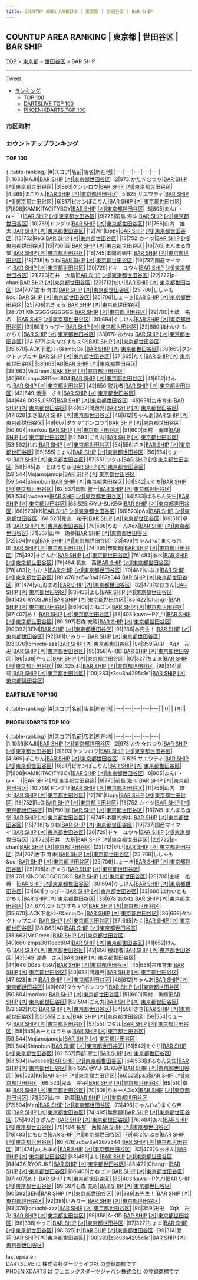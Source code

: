 ```yaml
---
title: COUNTUP AREA RANKING | 東京都 | 世田谷区 | BAR SHIP
---
```

## COUNTUP AREA RANKING | 東京都 | 世田谷区 | BAR SHIP

[TOP](/darts/rank/) > [東京都](/darts/rank/東京都/) > [世田谷区](/darts/rank/東京都/世田谷区/) > BAR SHIP

___

<a href="https://twitter.com/share?ref_src=twsrc%5Etfw" data-text="COUNTUP AREA RANKING | 東京都世田谷区BAR SHIP" class="twitter-share-button" data-hashtags="DARTSLIVE,PHOENIXDARTS,darts,ダーツ" data-show-count="false">Tweet</a>

* [ランキング](#カウントアップランキング)
    * [TOP 100](#top-100)
    * [DARTSLIVE TOP 100](#dartslive-top-100)
    * [PHOENIXDARTS TOP 100](#phoenixdarts-top-100)

### 市区町村

<ul>

</ul>

### カウントアップランキング

#### TOP 100



{:.table-ranking}
|#|スコア|名前|店名|所在地|
|---|---|---|---|---|
|1|1036|<span class="rank-name-pd">KAJII</span>|<a href="/darts/rank/shops/57780.html">BAR SHIP</a> <a href="https://vs.phoenixdarts.com/jp/shop/shopDetailInfo/s_57780?s_seq=57780">[↗]</a>|<a href="/darts/rank/東京都/世田谷区">東京都世田谷区</a>|
|2|973|<span class="rank-name-pd">かた☆むつり</span>|<a href="/darts/rank/shops/57780.html">BAR SHIP</a> <a href="https://vs.phoenixdarts.com/jp/shop/shopDetailInfo/s_57780?s_seq=57780">[↗]</a>|<a href="/darts/rank/東京都/世田谷区">東京都世田谷区</a>|
|3|893|<span class="rank-name-pd">ケンシロウ</span>|<a href="/darts/rank/shops/57780.html">BAR SHIP</a> <a href="https://vs.phoenixdarts.com/jp/shop/shopDetailInfo/s_57780?s_seq=57780">[↗]</a>|<a href="/darts/rank/東京都/世田谷区">東京都世田谷区</a>|
|4|869|<span class="rank-name-pd">ぽこりん</span>|<a href="/darts/rank/shops/57780.html">BAR SHIP</a> <a href="https://vs.phoenixdarts.com/jp/shop/shopDetailInfo/s_57780?s_seq=57780">[↗]</a>|<a href="/darts/rank/東京都/世田谷区">東京都世田谷区</a>|
|5|825|<span class="rank-name-pd">サエワティ</span>|<a href="/darts/rank/shops/57780.html">BAR SHIP</a> <a href="https://vs.phoenixdarts.com/jp/shop/shopDetailInfo/s_57780?s_seq=57780">[↗]</a>|<a href="/darts/rank/東京都/世田谷区">東京都世田谷区</a>|
|6|817|<span class="rank-name-pd">ピオンぽこりん</span>|<a href="/darts/rank/shops/57780.html">BAR SHIP</a> <a href="https://vs.phoenixdarts.com/jp/shop/shopDetailInfo/s_57780?s_seq=57780">[↗]</a>|<a href="/darts/rank/東京都/世田谷区">東京都世田谷区</a>|
|7|808|<span class="rank-name-pd">KAMIKITACITYBOY</span>|<a href="/darts/rank/shops/57780.html">BAR SHIP</a> <a href="https://vs.phoenixdarts.com/jp/shop/shopDetailInfo/s_57780?s_seq=57780">[↗]</a>|<a href="/darts/rank/東京都/世田谷区">東京都世田谷区</a>|
|8|805|<span class="rank-name-pd">まん(´・ω・｀)</span>|<a href="/darts/rank/shops/57780.html">BAR SHIP</a> <a href="https://vs.phoenixdarts.com/jp/shop/shopDetailInfo/s_57780?s_seq=57780">[↗]</a>|<a href="/darts/rank/東京都/世田谷区">東京都世田谷区</a>|
|9|775|<span class="rank-name-pd"><span class="pro-icon-pd"></span>前島 海斗</span>|<a href="/darts/rank/shops/57780.html">BAR SHIP</a> <a href="https://vs.phoenixdarts.com/jp/shop/shopDetailInfo/s_57780?s_seq=57780">[↗]</a>|<a href="/darts/rank/東京都/世田谷区">東京都世田谷区</a>|
|10|769|<span class="rank-name-pd">ドングリ</span>|<a href="/darts/rank/shops/57780.html">BAR SHIP</a> <a href="https://vs.phoenixdarts.com/jp/shop/shopDetailInfo/s_57780?s_seq=57780">[↗]</a>|<a href="/darts/rank/東京都/世田谷区">東京都世田谷区</a>|
|11|766|<span class="rank-name-pd">山内　雄太</span>|<a href="/darts/rank/shops/57780.html">BAR SHIP</a> <a href="https://vs.phoenixdarts.com/jp/shop/shopDetailInfo/s_57780?s_seq=57780">[↗]</a>|<a href="/darts/rank/東京都/世田谷区">東京都世田谷区</a>|
|12|761|<span class="rank-name-pd">Lippy</span>|<a href="/darts/rank/shops/57780.html">BAR SHIP</a> <a href="https://vs.phoenixdarts.com/jp/shop/shopDetailInfo/s_57780?s_seq=57780">[↗]</a>|<a href="/darts/rank/東京都/世田谷区">東京都世田谷区</a>|
|13|752|<span class="rank-name-pd">ReG</span>|<a href="/darts/rank/shops/57780.html">BAR SHIP</a> <a href="https://vs.phoenixdarts.com/jp/shop/shopDetailInfo/s_57780?s_seq=57780">[↗]</a>|<a href="/darts/rank/東京都/世田谷区">東京都世田谷区</a>|
|13|752|<span class="rank-name-pd">カイツ</span>|<a href="/darts/rank/shops/57780.html">BAR SHIP</a> <a href="https://vs.phoenixdarts.com/jp/shop/shopDetailInfo/s_57780?s_seq=57780">[↗]</a>|<a href="/darts/rank/東京都/世田谷区">東京都世田谷区</a>|
|15|750|<span class="rank-name-pd">亘</span>|<a href="/darts/rank/shops/57780.html">BAR SHIP</a> <a href="https://vs.phoenixdarts.com/jp/shop/shopDetailInfo/s_57780?s_seq=57780">[↗]</a>|<a href="/darts/rank/東京都/世田谷区">東京都世田谷区</a>|
|16|745|<span class="rank-name-pd">まんまる食堂</span>|<a href="/darts/rank/shops/57780.html">BAR SHIP</a> <a href="https://vs.phoenixdarts.com/jp/shop/shopDetailInfo/s_57780?s_seq=57780">[↗]</a>|<a href="/darts/rank/東京都/世田谷区">東京都世田谷区</a>|
|16|745|<span class="rank-name-pd">本間的蝸牛</span>|<a href="/darts/rank/shops/57780.html">BAR SHIP</a> <a href="https://vs.phoenixdarts.com/jp/shop/shopDetailInfo/s_57780?s_seq=57780">[↗]</a>|<a href="/darts/rank/東京都/世田谷区">東京都世田谷区</a>|
|18|738|<span class="rank-name-pd">もりね</span>|<a href="/darts/rank/shops/57780.html">BAR SHIP</a> <a href="https://vs.phoenixdarts.com/jp/shop/shopDetailInfo/s_57780?s_seq=57780">[↗]</a>|<a href="/darts/rank/東京都/世田谷区">東京都世田谷区</a>|
|19|737|<span class="rank-name-pd">国産マイマイ</span>|<a href="/darts/rank/shops/57780.html">BAR SHIP</a> <a href="https://vs.phoenixdarts.com/jp/shop/shopDetailInfo/s_57780?s_seq=57780">[↗]</a>|<a href="/darts/rank/東京都/世田谷区">東京都世田谷区</a>|
|20|729|<span class="rank-name-pd">ドキ　ユウキ</span>|<a href="/darts/rank/shops/57780.html">BAR SHIP</a> <a href="https://vs.phoenixdarts.com/jp/shop/shopDetailInfo/s_57780?s_seq=57780">[↗]</a>|<a href="/darts/rank/東京都/世田谷区">東京都世田谷区</a>|
|21|723|<span class="rank-name-pd">石井　大基</span>|<a href="/darts/rank/shops/57780.html">BAR SHIP</a> <a href="https://vs.phoenixdarts.com/jp/shop/shopDetailInfo/s_57780?s_seq=57780">[↗]</a>|<a href="/darts/rank/東京都/世田谷区">東京都世田谷区</a>|
|22|722|<span class="rank-name-pd">p-chan</span>|<a href="/darts/rank/shops/57780.html">BAR SHIP</a> <a href="https://vs.phoenixdarts.com/jp/shop/shopDetailInfo/s_57780?s_seq=57780">[↗]</a>|<a href="/darts/rank/東京都/世田谷区">東京都世田谷区</a>|
|23|712|<span class="rank-name-pd">だい</span>|<a href="/darts/rank/shops/57780.html">BAR SHIP</a> <a href="https://vs.phoenixdarts.com/jp/shop/shopDetailInfo/s_57780?s_seq=57780">[↗]</a>|<a href="/darts/rank/東京都/世田谷区">東京都世田谷区</a>|
|24|707|<span class="rank-name-pd"><span class="pro-icon-pd"></span>古市 育未</span>|<a href="/darts/rank/shops/57780.html">BAR SHIP</a> <a href="https://vs.phoenixdarts.com/jp/shop/shopDetailInfo/s_57780?s_seq=57780">[↗]</a>|<a href="/darts/rank/東京都/世田谷区">東京都世田谷区</a>|
|25|706|<span class="rank-name-pd">ししゃも&amp;co.</span>|<a href="/darts/rank/shops/57780.html">BAR SHIP</a> <a href="https://vs.phoenixdarts.com/jp/shop/shopDetailInfo/s_57780?s_seq=57780">[↗]</a>|<a href="/darts/rank/東京都/世田谷区">東京都世田谷区</a>|
|25|706|<span class="rank-name-pd">しょーき</span>|<a href="/darts/rank/shops/57780.html">BAR SHIP</a> <a href="https://vs.phoenixdarts.com/jp/shop/shopDetailInfo/s_57780?s_seq=57780">[↗]</a>|<a href="/darts/rank/東京都/世田谷区">東京都世田谷区</a>|
|25|706|<span class="rank-name-pd">れぎゅら</span>|<a href="/darts/rank/shops/57780.html">BAR SHIP</a> <a href="https://vs.phoenixdarts.com/jp/shop/shopDetailInfo/s_57780?s_seq=57780">[↗]</a>|<a href="/darts/rank/東京都/世田谷区">東京都世田谷区</a>|
|28|701|<span class="rank-name-pd">KINGGGGGGGGGG</span>|<a href="/darts/rank/shops/57780.html">BAR SHIP</a> <a href="https://vs.phoenixdarts.com/jp/shop/shopDetailInfo/s_57780?s_seq=57780">[↗]</a>|<a href="/darts/rank/東京都/世田谷区">東京都世田谷区</a>|
|29|700|<span class="rank-name-pd">土岐　祐希　</span>|<a href="/darts/rank/shops/57780.html">BAR SHIP</a> <a href="https://vs.phoenixdarts.com/jp/shop/shopDetailInfo/s_57780?s_seq=57780">[↗]</a>|<a href="/darts/rank/東京都/世田谷区">東京都世田谷区</a>|
|30|694|<span class="rank-name-pd">ぐしけん</span>|<a href="/darts/rank/shops/57780.html">BAR SHIP</a> <a href="https://vs.phoenixdarts.com/jp/shop/shopDetailInfo/s_57780?s_seq=57780">[↗]</a>|<a href="/darts/rank/東京都/世田谷区">東京都世田谷区</a>|
|31|681|<span class="rank-name-pd">りっぴー</span>|<a href="/darts/rank/shops/57780.html">BAR SHIP</a> <a href="https://vs.phoenixdarts.com/jp/shop/shopDetailInfo/s_57780?s_seq=57780">[↗]</a>|<a href="/darts/rank/東京都/世田谷区">東京都世田谷区</a>|
|32|680|<span class="rank-name-pd">ほわいともかちく</span>|<a href="/darts/rank/shops/57780.html">BAR SHIP</a> <a href="https://vs.phoenixdarts.com/jp/shop/shopDetailInfo/s_57780?s_seq=57780">[↗]</a>|<a href="/darts/rank/東京都/世田谷区">東京都世田谷区</a>|
|33|678|<span class="rank-name-pd">あかね</span>|<a href="/darts/rank/shops/57780.html">BAR SHIP</a> <a href="https://vs.phoenixdarts.com/jp/shop/shopDetailInfo/s_57780?s_seq=57780">[↗]</a>|<a href="/darts/rank/東京都/世田谷区">東京都世田谷区</a>|
|34|677|<span class="rank-name-pd">ぶえなびすちぇ♡</span>|<a href="/darts/rank/shops/57780.html">BAR SHIP</a> <a href="https://vs.phoenixdarts.com/jp/shop/shopDetailInfo/s_57780?s_seq=57780">[↗]</a>|<a href="/darts/rank/東京都/世田谷区">東京都世田谷区</a>|
|35|670|<span class="rank-name-pd">JACK下北ｼｼｬﾓ&amp;amp;Co.</span>|<a href="/darts/rank/shops/57780.html">BAR SHIP</a> <a href="https://vs.phoenixdarts.com/jp/shop/shopDetailInfo/s_57780?s_seq=57780">[↗]</a>|<a href="/darts/rank/東京都/世田谷区">東京都世田谷区</a>|
|36|669|<span class="rank-name-pd">タンクトップニキ</span>|<a href="/darts/rank/shops/57780.html">BAR SHIP</a> <a href="https://vs.phoenixdarts.com/jp/shop/shopDetailInfo/s_57780?s_seq=57780">[↗]</a>|<a href="/darts/rank/東京都/世田谷区">東京都世田谷区</a>|
|37|665|<span class="rank-name-pd">たく</span>|<a href="/darts/rank/shops/57780.html">BAR SHIP</a> <a href="https://vs.phoenixdarts.com/jp/shop/shopDetailInfo/s_57780?s_seq=57780">[↗]</a>|<a href="/darts/rank/東京都/世田谷区">東京都世田谷区</a>|
|38|663|<span class="rank-name-pd">AG</span>|<a href="/darts/rank/shops/57780.html">BAR SHIP</a> <a href="https://vs.phoenixdarts.com/jp/shop/shopDetailInfo/s_57780?s_seq=57780">[↗]</a>|<a href="/darts/rank/東京都/世田谷区">東京都世田谷区</a>|
|38|663|<span class="rank-name-pd">Mr.Green.</span>|<a href="/darts/rank/shops/57780.html">BAR SHIP</a> <a href="https://vs.phoenixdarts.com/jp/shop/shopDetailInfo/s_57780?s_seq=57780">[↗]</a>|<a href="/darts/rank/東京都/世田谷区">東京都世田谷区</a>|
|40|660|<span class="rank-name-pd">zmps3811eed804</span>|<a href="/darts/rank/shops/57780.html">BAR SHIP</a> <a href="https://vs.phoenixdarts.com/jp/shop/shopDetailInfo/s_57780?s_seq=57780">[↗]</a>|<a href="/darts/rank/東京都/世田谷区">東京都世田谷区</a>|
|41|652|<span class="rank-name-pd">けんち</span>|<a href="/darts/rank/shops/57780.html">BAR SHIP</a> <a href="https://vs.phoenixdarts.com/jp/shop/shopDetailInfo/s_57780?s_seq=57780">[↗]</a>|<a href="/darts/rank/東京都/世田谷区">東京都世田谷区</a>|
|42|650|<span class="rank-name-pd">脱北者</span>|<a href="/darts/rank/shops/57780.html">BAR SHIP</a> <a href="https://vs.phoenixdarts.com/jp/shop/shopDetailInfo/s_57780?s_seq=57780">[↗]</a>|<a href="/darts/rank/東京都/世田谷区">東京都世田谷区</a>|
|43|649|<span class="rank-name-pd">渡邊　さえ</span>|<a href="/darts/rank/shops/57780.html">BAR SHIP</a> <a href="https://vs.phoenixdarts.com/jp/shop/shopDetailInfo/s_57780?s_seq=57780">[↗]</a>|<a href="/darts/rank/東京都/世田谷区">東京都世田谷区</a>|
|44|646|<span class="rank-name-pd">0085_0597</span>|<a href="/darts/rank/shops/57780.html">BAR SHIP</a> <a href="https://vs.phoenixdarts.com/jp/shop/shopDetailInfo/s_57780?s_seq=57780">[↗]</a>|<a href="/darts/rank/東京都/世田谷区">東京都世田谷区</a>|
|45|638|<span class="rank-name-pd">古市育未</span>|<a href="/darts/rank/shops/57780.html">BAR SHIP</a> <a href="https://vs.phoenixdarts.com/jp/shop/shopDetailInfo/s_57780?s_seq=57780">[↗]</a>|<a href="/darts/rank/東京都/世田谷区">東京都世田谷区</a>|
|46|637|<span class="rank-name-pd">問題児</span>|<a href="/darts/rank/shops/57780.html">BAR SHIP</a> <a href="https://vs.phoenixdarts.com/jp/shop/shopDetailInfo/s_57780?s_seq=57780">[↗]</a>|<a href="/darts/rank/東京都/世田谷区">東京都世田谷区</a>|
|47|628|<span class="rank-name-pd">まさ</span>|<a href="/darts/rank/shops/57780.html">BAR SHIP</a> <a href="https://vs.phoenixdarts.com/jp/shop/shopDetailInfo/s_57780?s_seq=57780">[↗]</a>|<a href="/darts/rank/東京都/世田谷区">東京都世田谷区</a>|
|48|612|<span class="rank-name-pd">ちゃんあ</span>|<a href="/darts/rank/shops/57780.html">BAR SHIP</a> <a href="https://vs.phoenixdarts.com/jp/shop/shopDetailInfo/s_57780?s_seq=57780">[↗]</a>|<a href="/darts/rank/東京都/世田谷区">東京都世田谷区</a>|
|49|607|<span class="rank-name-pd">タケヤ”ポンコツ”</span>|<a href="/darts/rank/shops/57780.html">BAR SHIP</a> <a href="https://vs.phoenixdarts.com/jp/shop/shopDetailInfo/s_57780?s_seq=57780">[↗]</a>|<a href="/darts/rank/東京都/世田谷区">東京都世田谷区</a>|
|50|604|<span class="rank-name-pd">morikou</span>|<a href="/darts/rank/shops/57780.html">BAR SHIP</a> <a href="https://vs.phoenixdarts.com/jp/shop/shopDetailInfo/s_57780?s_seq=57780">[↗]</a>|<a href="/darts/rank/東京都/世田谷区">東京都世田谷区</a>|
|51|600|<span class="rank-name-pd">岡村　勇輝</span>|<a href="/darts/rank/shops/57780.html">BAR SHIP</a> <a href="https://vs.phoenixdarts.com/jp/shop/shopDetailInfo/s_57780?s_seq=57780">[↗]</a>|<a href="/darts/rank/東京都/世田谷区">東京都世田谷区</a>|
|52|594|<span class="rank-name-pd">ごえ丸</span>|<a href="/darts/rank/shops/57780.html">BAR SHIP</a> <a href="https://vs.phoenixdarts.com/jp/shop/shopDetailInfo/s_57780?s_seq=57780">[↗]</a>|<a href="/darts/rank/東京都/世田谷区">東京都世田谷区</a>|
|53|592|<span class="rank-name-pd">れむ</span>|<a href="/darts/rank/shops/57780.html">BAR SHIP</a> <a href="https://vs.phoenixdarts.com/jp/shop/shopDetailInfo/s_57780?s_seq=57780">[↗]</a>|<a href="/darts/rank/東京都/世田谷区">東京都世田谷区</a>|
|54|556|<span class="rank-name-pd">さき</span>|<a href="/darts/rank/shops/57780.html">BAR SHIP</a> <a href="https://vs.phoenixdarts.com/jp/shop/shopDetailInfo/s_57780?s_seq=57780">[↗]</a>|<a href="/darts/rank/東京都/世田谷区">東京都世田谷区</a>|
|55|555|<span class="rank-name-pd">じょん</span>|<a href="/darts/rank/shops/57780.html">BAR SHIP</a> <a href="https://vs.phoenixdarts.com/jp/shop/shopDetailInfo/s_57780?s_seq=57780">[↗]</a>|<a href="/darts/rank/東京都/世田谷区">東京都世田谷区</a>|
|56|554|<span class="rank-name-pd">りょーや</span>|<a href="/darts/rank/shops/57780.html">BAR SHIP</a> <a href="https://vs.phoenixdarts.com/jp/shop/shopDetailInfo/s_57780?s_seq=57780">[↗]</a>|<a href="/darts/rank/東京都/世田谷区">東京都世田谷区</a>|
|57|551|<span class="rank-name-pd">ワタル</span>|<a href="/darts/rank/shops/57780.html">BAR SHIP</a> <a href="https://vs.phoenixdarts.com/jp/shop/shopDetailInfo/s_57780?s_seq=57780">[↗]</a>|<a href="/darts/rank/東京都/世田谷区">東京都世田谷区</a>|
|58|545|<span class="rank-name-pd">あーとはうちゅ</span>|<a href="/darts/rank/shops/57780.html">BAR SHIP</a> <a href="https://vs.phoenixdarts.com/jp/shop/shopDetailInfo/s_57780?s_seq=57780">[↗]</a>|<a href="/darts/rank/東京都/世田谷区">東京都世田谷区</a>|
|59|544|<span class="rank-name-pd">Mojamojamoja</span>|<a href="/darts/rank/shops/57780.html">BAR SHIP</a> <a href="https://vs.phoenixdarts.com/jp/shop/shopDetailInfo/s_57780?s_seq=57780">[↗]</a>|<a href="/darts/rank/東京都/世田谷区">東京都世田谷区</a>|
|59|544|<span class="rank-name-pd">Shinobun</span>|<a href="/darts/rank/shops/57780.html">BAR SHIP</a> <a href="https://vs.phoenixdarts.com/jp/shop/shopDetailInfo/s_57780?s_seq=57780">[↗]</a>|<a href="/darts/rank/東京都/世田谷区">東京都世田谷区</a>|
|61|542|<span class="rank-name-pd">えぐち</span>|<a href="/darts/rank/shops/57780.html">BAR SHIP</a> <a href="https://vs.phoenixdarts.com/jp/shop/shopDetailInfo/s_57780?s_seq=57780">[↗]</a>|<a href="/darts/rank/東京都/世田谷区">東京都世田谷区</a>|
|62|537|<span class="rank-name-pd">岡部 聖士</span>|<a href="/darts/rank/shops/57780.html">BAR SHIP</a> <a href="https://vs.phoenixdarts.com/jp/shop/shopDetailInfo/s_57780?s_seq=57780">[↗]</a>|<a href="/darts/rank/東京都/世田谷区">東京都世田谷区</a>|
|63|534|<span class="rank-name-pd">swdeeee</span>|<a href="/darts/rank/shops/57780.html">BAR SHIP</a> <a href="https://vs.phoenixdarts.com/jp/shop/shopDetailInfo/s_57780?s_seq=57780">[↗]</a>|<a href="/darts/rank/東京都/世田谷区">東京都世田谷区</a>|
|64|533|<span class="rank-name-pd">ばろちん先生</span>|<a href="/darts/rank/shops/57780.html">BAR SHIP</a> <a href="https://vs.phoenixdarts.com/jp/shop/shopDetailInfo/s_57780?s_seq=57780">[↗]</a>|<a href="/darts/rank/東京都/世田谷区">東京都世田谷区</a>|
|65|525|<span class="rank-name-pd">@YU-SUKE@</span>|<a href="/darts/rank/shops/57780.html">BAR SHIP</a> <a href="https://vs.phoenixdarts.com/jp/shop/shopDetailInfo/s_57780?s_seq=57780">[↗]</a>|<a href="/darts/rank/東京都/世田谷区">東京都世田谷区</a>|
|66|523|<span class="rank-name-pd">KK</span>|<a href="/darts/rank/shops/57780.html">BAR SHIP</a> <a href="https://vs.phoenixdarts.com/jp/shop/shopDetailInfo/s_57780?s_seq=57780">[↗]</a>|<a href="/darts/rank/東京都/世田谷区">東京都世田谷区</a>|
|66|523|<span class="rank-name-pd">p&amp;p</span>|<a href="/darts/rank/shops/57780.html">BAR SHIP</a> <a href="https://vs.phoenixdarts.com/jp/shop/shopDetailInfo/s_57780?s_seq=57780">[↗]</a>|<a href="/darts/rank/東京都/世田谷区">東京都世田谷区</a>|
|66|523|<span class="rank-name-pd">兒山　裕子</span>|<a href="/darts/rank/shops/57780.html">BAR SHIP</a> <a href="https://vs.phoenixdarts.com/jp/shop/shopDetailInfo/s_57780?s_seq=57780">[↗]</a>|<a href="/darts/rank/東京都/世田谷区">東京都世田谷区</a>|
|69|510|<span class="rank-name-pd">卓球</span>|<a href="/darts/rank/shops/57780.html">BAR SHIP</a> <a href="https://vs.phoenixdarts.com/jp/shop/shopDetailInfo/s_57780?s_seq=57780">[↗]</a>|<a href="/darts/rank/東京都/世田谷区">東京都世田谷区</a>|
|70|508|<span class="rank-name-pd">りおーんXqX</span>|<a href="/darts/rank/shops/57780.html">BAR SHIP</a> <a href="https://vs.phoenixdarts.com/jp/shop/shopDetailInfo/s_57780?s_seq=57780">[↗]</a>|<a href="/darts/rank/東京都/世田谷区">東京都世田谷区</a>|
|71|507|<span class="rank-name-pd">山中　玲夢</span>|<a href="/darts/rank/shops/57780.html">BAR SHIP</a> <a href="https://vs.phoenixdarts.com/jp/shop/shopDetailInfo/s_57780?s_seq=57780">[↗]</a>|<a href="/darts/rank/東京都/世田谷区">東京都世田谷区</a>|
|72|504|<span class="rank-name-pd">Meg</span>|<a href="/darts/rank/shops/57780.html">BAR SHIP</a> <a href="https://vs.phoenixdarts.com/jp/shop/shopDetailInfo/s_57780?s_seq=57780">[↗]</a>|<a href="/darts/rank/東京都/世田谷区">東京都世田谷区</a>|
|73|496|<span class="rank-name-pd">ちゃん(´ω`)まくら帝国</span>|<a href="/darts/rank/shops/57780.html">BAR SHIP</a> <a href="https://vs.phoenixdarts.com/jp/shop/shopDetailInfo/s_57780?s_seq=57780">[↗]</a>|<a href="/darts/rank/東京都/世田谷区">東京都世田谷区</a>|
|74|495|<span class="rank-name-pd">無問題</span>|<a href="/darts/rank/shops/57780.html">BAR SHIP</a> <a href="https://vs.phoenixdarts.com/jp/shop/shopDetailInfo/s_57780?s_seq=57780">[↗]</a>|<a href="/darts/rank/東京都/世田谷区">東京都世田谷区</a>|
|75|492|<span class="rank-name-pd">きざんか</span>|<a href="/darts/rank/shops/57780.html">BAR SHIP</a> <a href="https://vs.phoenixdarts.com/jp/shop/shopDetailInfo/s_57780?s_seq=57780">[↗]</a>|<a href="/darts/rank/東京都/世田谷区">東京都世田谷区</a>|
|76|484|<span class="rank-name-pd">あべ</span>|<a href="/darts/rank/shops/57780.html">BAR SHIP</a> <a href="https://vs.phoenixdarts.com/jp/shop/shopDetailInfo/s_57780?s_seq=57780">[↗]</a>|<a href="/darts/rank/東京都/世田谷区">東京都世田谷区</a>|
|76|484|<span class="rank-name-pd">長友　茜</span>|<a href="/darts/rank/shops/57780.html">BAR SHIP</a> <a href="https://vs.phoenixdarts.com/jp/shop/shopDetailInfo/s_57780?s_seq=57780">[↗]</a>|<a href="/darts/rank/東京都/世田谷区">東京都世田谷区</a>|
|78|483|<span class="rank-name-pd">ともひさ</span>|<a href="/darts/rank/shops/57780.html">BAR SHIP</a> <a href="https://vs.phoenixdarts.com/jp/shop/shopDetailInfo/s_57780?s_seq=57780">[↗]</a>|<a href="/darts/rank/東京都/世田谷区">東京都世田谷区</a>|
|79|482|<span class="rank-name-pd">いぶき</span>|<a href="/darts/rank/shops/57780.html">BAR SHIP</a> <a href="https://vs.phoenixdarts.com/jp/shop/shopDetailInfo/s_57780?s_seq=57780">[↗]</a>|<a href="/darts/rank/東京都/世田谷区">東京都世田谷区</a>|
|80|476|<span class="rank-name-pd">zd5w3a4267a344</span>|<a href="/darts/rank/shops/57780.html">BAR SHIP</a> <a href="https://vs.phoenixdarts.com/jp/shop/shopDetailInfo/s_57780?s_seq=57780">[↗]</a>|<a href="/darts/rank/東京都/世田谷区">東京都世田谷区</a>|
|81|474|<span class="rank-name-pd">yu_おまめ</span>|<a href="/darts/rank/shops/57780.html">BAR SHIP</a> <a href="https://vs.phoenixdarts.com/jp/shop/shopDetailInfo/s_57780?s_seq=57780">[↗]</a>|<a href="/darts/rank/東京都/世田谷区">東京都世田谷区</a>|
|82|473|<span class="rank-name-pd">なおきん</span>|<a href="/darts/rank/shops/57780.html">BAR SHIP</a> <a href="https://vs.phoenixdarts.com/jp/shop/shopDetailInfo/s_57780?s_seq=57780">[↗]</a>|<a href="/darts/rank/東京都/世田谷区">東京都世田谷区</a>|
|83|463|<span class="rank-name-pd">よし</span>|<a href="/darts/rank/shops/57780.html">BAR SHIP</a> <a href="https://vs.phoenixdarts.com/jp/shop/shopDetailInfo/s_57780?s_seq=57780">[↗]</a>|<a href="/darts/rank/東京都/世田谷区">東京都世田谷区</a>|
|84|436|<span class="rank-name-pd">RYOSUKE</span>|<a href="/darts/rank/shops/57780.html">BAR SHIP</a> <a href="https://vs.phoenixdarts.com/jp/shop/shopDetailInfo/s_57780?s_seq=57780">[↗]</a>|<a href="/darts/rank/東京都/世田谷区">東京都世田谷区</a>|
|85|422|<span class="rank-name-pd">Chang✨</span>|<a href="/darts/rank/shops/57780.html">BAR SHIP</a> <a href="https://vs.phoenixdarts.com/jp/shop/shopDetailInfo/s_57780?s_seq=57780">[↗]</a>|<a href="/darts/rank/東京都/世田谷区">東京都世田谷区</a>|
|86|408|<span class="rank-name-pd">かねゴン</span>|<a href="/darts/rank/shops/57780.html">BAR SHIP</a> <a href="https://vs.phoenixdarts.com/jp/shop/shopDetailInfo/s_57780?s_seq=57780">[↗]</a>|<a href="/darts/rank/東京都/世田谷区">東京都世田谷区</a>|
|87|407|<span class="rank-name-pd">あ！</span>|<a href="/darts/rank/shops/57780.html">BAR SHIP</a> <a href="https://vs.phoenixdarts.com/jp/shop/shopDetailInfo/s_57780?s_seq=57780">[↗]</a>|<a href="/darts/rank/東京都/世田谷区">東京都世田谷区</a>|
|88|403|<span class="rank-name-pd">kawaーP(^_^)</span>|<a href="/darts/rank/shops/57780.html">BAR SHIP</a> <a href="https://vs.phoenixdarts.com/jp/shop/shopDetailInfo/s_57780?s_seq=57780">[↗]</a>|<a href="/darts/rank/東京都/世田谷区">東京都世田谷区</a>|
|89|397|<span class="rank-name-pd"><span class="pro-icon-pd"></span>石森 充昭</span>|<a href="/darts/rank/shops/57780.html">BAR SHIP</a> <a href="https://vs.phoenixdarts.com/jp/shop/shopDetailInfo/s_57780?s_seq=57780">[↗]</a>|<a href="/darts/rank/東京都/世田谷区">東京都世田谷区</a>|
|90|392|<span class="rank-name-pd">BENI</span>|<a href="/darts/rank/shops/57780.html">BAR SHIP</a> <a href="https://vs.phoenixdarts.com/jp/shop/shopDetailInfo/s_57780?s_seq=57780">[↗]</a>|<a href="/darts/rank/東京都/世田谷区">東京都世田谷区</a>|
|91|386|<span class="rank-name-pd">あ先生！</span>|<a href="/darts/rank/shops/57780.html">BAR SHIP</a> <a href="https://vs.phoenixdarts.com/jp/shop/shopDetailInfo/s_57780?s_seq=57780">[↗]</a>|<a href="/darts/rank/東京都/世田谷区">東京都世田谷区</a>|
|92|381|<span class="rank-name-pd">いみりー</span>|<a href="/darts/rank/shops/57780.html">BAR SHIP</a> <a href="https://vs.phoenixdarts.com/jp/shop/shopDetailInfo/s_57780?s_seq=57780">[↗]</a>|<a href="/darts/rank/東京都/世田谷区">東京都世田谷区</a>|
|93|376|<span class="rank-name-pd">tomochi-zzz</span>|<a href="/darts/rank/shops/57780.html">BAR SHIP</a> <a href="https://vs.phoenixdarts.com/jp/shop/shopDetailInfo/s_57780?s_seq=57780">[↗]</a>|<a href="/darts/rank/東京都/世田谷区">東京都世田谷区</a>|
|94|359|<span class="rank-name-pd">卍卍　XqX　卍卍</span>|<a href="/darts/rank/shops/57780.html">BAR SHIP</a> <a href="https://vs.phoenixdarts.com/jp/shop/shopDetailInfo/s_57780?s_seq=57780">[↗]</a>|<a href="/darts/rank/東京都/世田谷区">東京都世田谷区</a>|
|95|358|<span class="rank-name-pd">A-KID</span>|<a href="/darts/rank/shops/57780.html">BAR SHIP</a> <a href="https://vs.phoenixdarts.com/jp/shop/shopDetailInfo/s_57780?s_seq=57780">[↗]</a>|<a href="/darts/rank/東京都/世田谷区">東京都世田谷区</a>|
|96|338|<span class="rank-name-pd">やっこ</span>|<a href="/darts/rank/shops/57780.html">BAR SHIP</a> <a href="https://vs.phoenixdarts.com/jp/shop/shopDetailInfo/s_57780?s_seq=57780">[↗]</a>|<a href="/darts/rank/東京都/世田谷区">東京都世田谷区</a>|
|97|327|<span class="rank-name-pd">ちょま</span>|<a href="/darts/rank/shops/57780.html">BAR SHIP</a> <a href="https://vs.phoenixdarts.com/jp/shop/shopDetailInfo/s_57780?s_seq=57780">[↗]</a>|<a href="/darts/rank/東京都/世田谷区">東京都世田谷区</a>|
|98|325|<span class="rank-name-pd">れ</span>|<a href="/darts/rank/shops/57780.html">BAR SHIP</a> <a href="https://vs.phoenixdarts.com/jp/shop/shopDetailInfo/s_57780?s_seq=57780">[↗]</a>|<a href="/darts/rank/東京都/世田谷区">東京都世田谷区</a>|
|99|314|<span class="rank-name-pd">愛莉</span>|<a href="/darts/rank/shops/57780.html">BAR SHIP</a> <a href="https://vs.phoenixdarts.com/jp/shop/shopDetailInfo/s_57780?s_seq=57780">[↗]</a>|<a href="/darts/rank/東京都/世田谷区">東京都世田谷区</a>|
|100|283|<span class="rank-name-pd">z3cu3a4295c1e1</span>|<a href="/darts/rank/shops/57780.html">BAR SHIP</a> <a href="https://vs.phoenixdarts.com/jp/shop/shopDetailInfo/s_57780?s_seq=57780">[↗]</a>|<a href="/darts/rank/東京都/世田谷区">東京都世田谷区</a>|


#### DARTSLIVE TOP 100



{:.table-ranking}
|#|スコア|名前|店名|所在地|
|---|---|---|---|---|
||0|<span class="rank-name-dl"> </span>|<a href="/darts/rank/shops/.html"></a> <a href="">[↗]</a>|<a href="/darts/rank//"></a>|


#### PHOENIXDARTS TOP 100



{:.table-ranking}
|#|スコア|名前|店名|所在地|
|---|---|---|---|---|
|1|1036|<span class="rank-name-pd">KAJII</span>|<a href="/darts/rank/shops/57780.html">BAR SHIP</a> <a href="https://vs.phoenixdarts.com/jp/shop/shopDetailInfo/s_57780?s_seq=57780">[↗]</a>|<a href="/darts/rank/東京都/世田谷区">東京都世田谷区</a>|
|2|973|<span class="rank-name-pd">かた☆むつり</span>|<a href="/darts/rank/shops/57780.html">BAR SHIP</a> <a href="https://vs.phoenixdarts.com/jp/shop/shopDetailInfo/s_57780?s_seq=57780">[↗]</a>|<a href="/darts/rank/東京都/世田谷区">東京都世田谷区</a>|
|3|893|<span class="rank-name-pd">ケンシロウ</span>|<a href="/darts/rank/shops/57780.html">BAR SHIP</a> <a href="https://vs.phoenixdarts.com/jp/shop/shopDetailInfo/s_57780?s_seq=57780">[↗]</a>|<a href="/darts/rank/東京都/世田谷区">東京都世田谷区</a>|
|4|869|<span class="rank-name-pd">ぽこりん</span>|<a href="/darts/rank/shops/57780.html">BAR SHIP</a> <a href="https://vs.phoenixdarts.com/jp/shop/shopDetailInfo/s_57780?s_seq=57780">[↗]</a>|<a href="/darts/rank/東京都/世田谷区">東京都世田谷区</a>|
|5|825|<span class="rank-name-pd">サエワティ</span>|<a href="/darts/rank/shops/57780.html">BAR SHIP</a> <a href="https://vs.phoenixdarts.com/jp/shop/shopDetailInfo/s_57780?s_seq=57780">[↗]</a>|<a href="/darts/rank/東京都/世田谷区">東京都世田谷区</a>|
|6|817|<span class="rank-name-pd">ピオンぽこりん</span>|<a href="/darts/rank/shops/57780.html">BAR SHIP</a> <a href="https://vs.phoenixdarts.com/jp/shop/shopDetailInfo/s_57780?s_seq=57780">[↗]</a>|<a href="/darts/rank/東京都/世田谷区">東京都世田谷区</a>|
|7|808|<span class="rank-name-pd">KAMIKITACITYBOY</span>|<a href="/darts/rank/shops/57780.html">BAR SHIP</a> <a href="https://vs.phoenixdarts.com/jp/shop/shopDetailInfo/s_57780?s_seq=57780">[↗]</a>|<a href="/darts/rank/東京都/世田谷区">東京都世田谷区</a>|
|8|805|<span class="rank-name-pd">まん(´・ω・｀)</span>|<a href="/darts/rank/shops/57780.html">BAR SHIP</a> <a href="https://vs.phoenixdarts.com/jp/shop/shopDetailInfo/s_57780?s_seq=57780">[↗]</a>|<a href="/darts/rank/東京都/世田谷区">東京都世田谷区</a>|
|9|775|<span class="rank-name-pd"><span class="pro-icon-pd"></span>前島 海斗</span>|<a href="/darts/rank/shops/57780.html">BAR SHIP</a> <a href="https://vs.phoenixdarts.com/jp/shop/shopDetailInfo/s_57780?s_seq=57780">[↗]</a>|<a href="/darts/rank/東京都/世田谷区">東京都世田谷区</a>|
|10|769|<span class="rank-name-pd">ドングリ</span>|<a href="/darts/rank/shops/57780.html">BAR SHIP</a> <a href="https://vs.phoenixdarts.com/jp/shop/shopDetailInfo/s_57780?s_seq=57780">[↗]</a>|<a href="/darts/rank/東京都/世田谷区">東京都世田谷区</a>|
|11|766|<span class="rank-name-pd">山内　雄太</span>|<a href="/darts/rank/shops/57780.html">BAR SHIP</a> <a href="https://vs.phoenixdarts.com/jp/shop/shopDetailInfo/s_57780?s_seq=57780">[↗]</a>|<a href="/darts/rank/東京都/世田谷区">東京都世田谷区</a>|
|12|761|<span class="rank-name-pd">Lippy</span>|<a href="/darts/rank/shops/57780.html">BAR SHIP</a> <a href="https://vs.phoenixdarts.com/jp/shop/shopDetailInfo/s_57780?s_seq=57780">[↗]</a>|<a href="/darts/rank/東京都/世田谷区">東京都世田谷区</a>|
|13|752|<span class="rank-name-pd">ReG</span>|<a href="/darts/rank/shops/57780.html">BAR SHIP</a> <a href="https://vs.phoenixdarts.com/jp/shop/shopDetailInfo/s_57780?s_seq=57780">[↗]</a>|<a href="/darts/rank/東京都/世田谷区">東京都世田谷区</a>|
|13|752|<span class="rank-name-pd">カイツ</span>|<a href="/darts/rank/shops/57780.html">BAR SHIP</a> <a href="https://vs.phoenixdarts.com/jp/shop/shopDetailInfo/s_57780?s_seq=57780">[↗]</a>|<a href="/darts/rank/東京都/世田谷区">東京都世田谷区</a>|
|15|750|<span class="rank-name-pd">亘</span>|<a href="/darts/rank/shops/57780.html">BAR SHIP</a> <a href="https://vs.phoenixdarts.com/jp/shop/shopDetailInfo/s_57780?s_seq=57780">[↗]</a>|<a href="/darts/rank/東京都/世田谷区">東京都世田谷区</a>|
|16|745|<span class="rank-name-pd">まんまる食堂</span>|<a href="/darts/rank/shops/57780.html">BAR SHIP</a> <a href="https://vs.phoenixdarts.com/jp/shop/shopDetailInfo/s_57780?s_seq=57780">[↗]</a>|<a href="/darts/rank/東京都/世田谷区">東京都世田谷区</a>|
|16|745|<span class="rank-name-pd">本間的蝸牛</span>|<a href="/darts/rank/shops/57780.html">BAR SHIP</a> <a href="https://vs.phoenixdarts.com/jp/shop/shopDetailInfo/s_57780?s_seq=57780">[↗]</a>|<a href="/darts/rank/東京都/世田谷区">東京都世田谷区</a>|
|18|738|<span class="rank-name-pd">もりね</span>|<a href="/darts/rank/shops/57780.html">BAR SHIP</a> <a href="https://vs.phoenixdarts.com/jp/shop/shopDetailInfo/s_57780?s_seq=57780">[↗]</a>|<a href="/darts/rank/東京都/世田谷区">東京都世田谷区</a>|
|19|737|<span class="rank-name-pd">国産マイマイ</span>|<a href="/darts/rank/shops/57780.html">BAR SHIP</a> <a href="https://vs.phoenixdarts.com/jp/shop/shopDetailInfo/s_57780?s_seq=57780">[↗]</a>|<a href="/darts/rank/東京都/世田谷区">東京都世田谷区</a>|
|20|729|<span class="rank-name-pd">ドキ　ユウキ</span>|<a href="/darts/rank/shops/57780.html">BAR SHIP</a> <a href="https://vs.phoenixdarts.com/jp/shop/shopDetailInfo/s_57780?s_seq=57780">[↗]</a>|<a href="/darts/rank/東京都/世田谷区">東京都世田谷区</a>|
|21|723|<span class="rank-name-pd">石井　大基</span>|<a href="/darts/rank/shops/57780.html">BAR SHIP</a> <a href="https://vs.phoenixdarts.com/jp/shop/shopDetailInfo/s_57780?s_seq=57780">[↗]</a>|<a href="/darts/rank/東京都/世田谷区">東京都世田谷区</a>|
|22|722|<span class="rank-name-pd">p-chan</span>|<a href="/darts/rank/shops/57780.html">BAR SHIP</a> <a href="https://vs.phoenixdarts.com/jp/shop/shopDetailInfo/s_57780?s_seq=57780">[↗]</a>|<a href="/darts/rank/東京都/世田谷区">東京都世田谷区</a>|
|23|712|<span class="rank-name-pd">だい</span>|<a href="/darts/rank/shops/57780.html">BAR SHIP</a> <a href="https://vs.phoenixdarts.com/jp/shop/shopDetailInfo/s_57780?s_seq=57780">[↗]</a>|<a href="/darts/rank/東京都/世田谷区">東京都世田谷区</a>|
|24|707|<span class="rank-name-pd"><span class="pro-icon-pd"></span>古市 育未</span>|<a href="/darts/rank/shops/57780.html">BAR SHIP</a> <a href="https://vs.phoenixdarts.com/jp/shop/shopDetailInfo/s_57780?s_seq=57780">[↗]</a>|<a href="/darts/rank/東京都/世田谷区">東京都世田谷区</a>|
|25|706|<span class="rank-name-pd">ししゃも&amp;co.</span>|<a href="/darts/rank/shops/57780.html">BAR SHIP</a> <a href="https://vs.phoenixdarts.com/jp/shop/shopDetailInfo/s_57780?s_seq=57780">[↗]</a>|<a href="/darts/rank/東京都/世田谷区">東京都世田谷区</a>|
|25|706|<span class="rank-name-pd">しょーき</span>|<a href="/darts/rank/shops/57780.html">BAR SHIP</a> <a href="https://vs.phoenixdarts.com/jp/shop/shopDetailInfo/s_57780?s_seq=57780">[↗]</a>|<a href="/darts/rank/東京都/世田谷区">東京都世田谷区</a>|
|25|706|<span class="rank-name-pd">れぎゅら</span>|<a href="/darts/rank/shops/57780.html">BAR SHIP</a> <a href="https://vs.phoenixdarts.com/jp/shop/shopDetailInfo/s_57780?s_seq=57780">[↗]</a>|<a href="/darts/rank/東京都/世田谷区">東京都世田谷区</a>|
|28|701|<span class="rank-name-pd">KINGGGGGGGGGG</span>|<a href="/darts/rank/shops/57780.html">BAR SHIP</a> <a href="https://vs.phoenixdarts.com/jp/shop/shopDetailInfo/s_57780?s_seq=57780">[↗]</a>|<a href="/darts/rank/東京都/世田谷区">東京都世田谷区</a>|
|29|700|<span class="rank-name-pd">土岐　祐希　</span>|<a href="/darts/rank/shops/57780.html">BAR SHIP</a> <a href="https://vs.phoenixdarts.com/jp/shop/shopDetailInfo/s_57780?s_seq=57780">[↗]</a>|<a href="/darts/rank/東京都/世田谷区">東京都世田谷区</a>|
|30|694|<span class="rank-name-pd">ぐしけん</span>|<a href="/darts/rank/shops/57780.html">BAR SHIP</a> <a href="https://vs.phoenixdarts.com/jp/shop/shopDetailInfo/s_57780?s_seq=57780">[↗]</a>|<a href="/darts/rank/東京都/世田谷区">東京都世田谷区</a>|
|31|681|<span class="rank-name-pd">りっぴー</span>|<a href="/darts/rank/shops/57780.html">BAR SHIP</a> <a href="https://vs.phoenixdarts.com/jp/shop/shopDetailInfo/s_57780?s_seq=57780">[↗]</a>|<a href="/darts/rank/東京都/世田谷区">東京都世田谷区</a>|
|32|680|<span class="rank-name-pd">ほわいともかちく</span>|<a href="/darts/rank/shops/57780.html">BAR SHIP</a> <a href="https://vs.phoenixdarts.com/jp/shop/shopDetailInfo/s_57780?s_seq=57780">[↗]</a>|<a href="/darts/rank/東京都/世田谷区">東京都世田谷区</a>|
|33|678|<span class="rank-name-pd">あかね</span>|<a href="/darts/rank/shops/57780.html">BAR SHIP</a> <a href="https://vs.phoenixdarts.com/jp/shop/shopDetailInfo/s_57780?s_seq=57780">[↗]</a>|<a href="/darts/rank/東京都/世田谷区">東京都世田谷区</a>|
|34|677|<span class="rank-name-pd">ぶえなびすちぇ♡</span>|<a href="/darts/rank/shops/57780.html">BAR SHIP</a> <a href="https://vs.phoenixdarts.com/jp/shop/shopDetailInfo/s_57780?s_seq=57780">[↗]</a>|<a href="/darts/rank/東京都/世田谷区">東京都世田谷区</a>|
|35|670|<span class="rank-name-pd">JACK下北ｼｼｬﾓ&amp;amp;Co.</span>|<a href="/darts/rank/shops/57780.html">BAR SHIP</a> <a href="https://vs.phoenixdarts.com/jp/shop/shopDetailInfo/s_57780?s_seq=57780">[↗]</a>|<a href="/darts/rank/東京都/世田谷区">東京都世田谷区</a>|
|36|669|<span class="rank-name-pd">タンクトップニキ</span>|<a href="/darts/rank/shops/57780.html">BAR SHIP</a> <a href="https://vs.phoenixdarts.com/jp/shop/shopDetailInfo/s_57780?s_seq=57780">[↗]</a>|<a href="/darts/rank/東京都/世田谷区">東京都世田谷区</a>|
|37|665|<span class="rank-name-pd">たく</span>|<a href="/darts/rank/shops/57780.html">BAR SHIP</a> <a href="https://vs.phoenixdarts.com/jp/shop/shopDetailInfo/s_57780?s_seq=57780">[↗]</a>|<a href="/darts/rank/東京都/世田谷区">東京都世田谷区</a>|
|38|663|<span class="rank-name-pd">AG</span>|<a href="/darts/rank/shops/57780.html">BAR SHIP</a> <a href="https://vs.phoenixdarts.com/jp/shop/shopDetailInfo/s_57780?s_seq=57780">[↗]</a>|<a href="/darts/rank/東京都/世田谷区">東京都世田谷区</a>|
|38|663|<span class="rank-name-pd">Mr.Green.</span>|<a href="/darts/rank/shops/57780.html">BAR SHIP</a> <a href="https://vs.phoenixdarts.com/jp/shop/shopDetailInfo/s_57780?s_seq=57780">[↗]</a>|<a href="/darts/rank/東京都/世田谷区">東京都世田谷区</a>|
|40|660|<span class="rank-name-pd">zmps3811eed804</span>|<a href="/darts/rank/shops/57780.html">BAR SHIP</a> <a href="https://vs.phoenixdarts.com/jp/shop/shopDetailInfo/s_57780?s_seq=57780">[↗]</a>|<a href="/darts/rank/東京都/世田谷区">東京都世田谷区</a>|
|41|652|<span class="rank-name-pd">けんち</span>|<a href="/darts/rank/shops/57780.html">BAR SHIP</a> <a href="https://vs.phoenixdarts.com/jp/shop/shopDetailInfo/s_57780?s_seq=57780">[↗]</a>|<a href="/darts/rank/東京都/世田谷区">東京都世田谷区</a>|
|42|650|<span class="rank-name-pd">脱北者</span>|<a href="/darts/rank/shops/57780.html">BAR SHIP</a> <a href="https://vs.phoenixdarts.com/jp/shop/shopDetailInfo/s_57780?s_seq=57780">[↗]</a>|<a href="/darts/rank/東京都/世田谷区">東京都世田谷区</a>|
|43|649|<span class="rank-name-pd">渡邊　さえ</span>|<a href="/darts/rank/shops/57780.html">BAR SHIP</a> <a href="https://vs.phoenixdarts.com/jp/shop/shopDetailInfo/s_57780?s_seq=57780">[↗]</a>|<a href="/darts/rank/東京都/世田谷区">東京都世田谷区</a>|
|44|646|<span class="rank-name-pd">0085_0597</span>|<a href="/darts/rank/shops/57780.html">BAR SHIP</a> <a href="https://vs.phoenixdarts.com/jp/shop/shopDetailInfo/s_57780?s_seq=57780">[↗]</a>|<a href="/darts/rank/東京都/世田谷区">東京都世田谷区</a>|
|45|638|<span class="rank-name-pd">古市育未</span>|<a href="/darts/rank/shops/57780.html">BAR SHIP</a> <a href="https://vs.phoenixdarts.com/jp/shop/shopDetailInfo/s_57780?s_seq=57780">[↗]</a>|<a href="/darts/rank/東京都/世田谷区">東京都世田谷区</a>|
|46|637|<span class="rank-name-pd">問題児</span>|<a href="/darts/rank/shops/57780.html">BAR SHIP</a> <a href="https://vs.phoenixdarts.com/jp/shop/shopDetailInfo/s_57780?s_seq=57780">[↗]</a>|<a href="/darts/rank/東京都/世田谷区">東京都世田谷区</a>|
|47|628|<span class="rank-name-pd">まさ</span>|<a href="/darts/rank/shops/57780.html">BAR SHIP</a> <a href="https://vs.phoenixdarts.com/jp/shop/shopDetailInfo/s_57780?s_seq=57780">[↗]</a>|<a href="/darts/rank/東京都/世田谷区">東京都世田谷区</a>|
|48|612|<span class="rank-name-pd">ちゃんあ</span>|<a href="/darts/rank/shops/57780.html">BAR SHIP</a> <a href="https://vs.phoenixdarts.com/jp/shop/shopDetailInfo/s_57780?s_seq=57780">[↗]</a>|<a href="/darts/rank/東京都/世田谷区">東京都世田谷区</a>|
|49|607|<span class="rank-name-pd">タケヤ”ポンコツ”</span>|<a href="/darts/rank/shops/57780.html">BAR SHIP</a> <a href="https://vs.phoenixdarts.com/jp/shop/shopDetailInfo/s_57780?s_seq=57780">[↗]</a>|<a href="/darts/rank/東京都/世田谷区">東京都世田谷区</a>|
|50|604|<span class="rank-name-pd">morikou</span>|<a href="/darts/rank/shops/57780.html">BAR SHIP</a> <a href="https://vs.phoenixdarts.com/jp/shop/shopDetailInfo/s_57780?s_seq=57780">[↗]</a>|<a href="/darts/rank/東京都/世田谷区">東京都世田谷区</a>|
|51|600|<span class="rank-name-pd">岡村　勇輝</span>|<a href="/darts/rank/shops/57780.html">BAR SHIP</a> <a href="https://vs.phoenixdarts.com/jp/shop/shopDetailInfo/s_57780?s_seq=57780">[↗]</a>|<a href="/darts/rank/東京都/世田谷区">東京都世田谷区</a>|
|52|594|<span class="rank-name-pd">ごえ丸</span>|<a href="/darts/rank/shops/57780.html">BAR SHIP</a> <a href="https://vs.phoenixdarts.com/jp/shop/shopDetailInfo/s_57780?s_seq=57780">[↗]</a>|<a href="/darts/rank/東京都/世田谷区">東京都世田谷区</a>|
|53|592|<span class="rank-name-pd">れむ</span>|<a href="/darts/rank/shops/57780.html">BAR SHIP</a> <a href="https://vs.phoenixdarts.com/jp/shop/shopDetailInfo/s_57780?s_seq=57780">[↗]</a>|<a href="/darts/rank/東京都/世田谷区">東京都世田谷区</a>|
|54|556|<span class="rank-name-pd">さき</span>|<a href="/darts/rank/shops/57780.html">BAR SHIP</a> <a href="https://vs.phoenixdarts.com/jp/shop/shopDetailInfo/s_57780?s_seq=57780">[↗]</a>|<a href="/darts/rank/東京都/世田谷区">東京都世田谷区</a>|
|55|555|<span class="rank-name-pd">じょん</span>|<a href="/darts/rank/shops/57780.html">BAR SHIP</a> <a href="https://vs.phoenixdarts.com/jp/shop/shopDetailInfo/s_57780?s_seq=57780">[↗]</a>|<a href="/darts/rank/東京都/世田谷区">東京都世田谷区</a>|
|56|554|<span class="rank-name-pd">りょーや</span>|<a href="/darts/rank/shops/57780.html">BAR SHIP</a> <a href="https://vs.phoenixdarts.com/jp/shop/shopDetailInfo/s_57780?s_seq=57780">[↗]</a>|<a href="/darts/rank/東京都/世田谷区">東京都世田谷区</a>|
|57|551|<span class="rank-name-pd">ワタル</span>|<a href="/darts/rank/shops/57780.html">BAR SHIP</a> <a href="https://vs.phoenixdarts.com/jp/shop/shopDetailInfo/s_57780?s_seq=57780">[↗]</a>|<a href="/darts/rank/東京都/世田谷区">東京都世田谷区</a>|
|58|545|<span class="rank-name-pd">あーとはうちゅ</span>|<a href="/darts/rank/shops/57780.html">BAR SHIP</a> <a href="https://vs.phoenixdarts.com/jp/shop/shopDetailInfo/s_57780?s_seq=57780">[↗]</a>|<a href="/darts/rank/東京都/世田谷区">東京都世田谷区</a>|
|59|544|<span class="rank-name-pd">Mojamojamoja</span>|<a href="/darts/rank/shops/57780.html">BAR SHIP</a> <a href="https://vs.phoenixdarts.com/jp/shop/shopDetailInfo/s_57780?s_seq=57780">[↗]</a>|<a href="/darts/rank/東京都/世田谷区">東京都世田谷区</a>|
|59|544|<span class="rank-name-pd">Shinobun</span>|<a href="/darts/rank/shops/57780.html">BAR SHIP</a> <a href="https://vs.phoenixdarts.com/jp/shop/shopDetailInfo/s_57780?s_seq=57780">[↗]</a>|<a href="/darts/rank/東京都/世田谷区">東京都世田谷区</a>|
|61|542|<span class="rank-name-pd">えぐち</span>|<a href="/darts/rank/shops/57780.html">BAR SHIP</a> <a href="https://vs.phoenixdarts.com/jp/shop/shopDetailInfo/s_57780?s_seq=57780">[↗]</a>|<a href="/darts/rank/東京都/世田谷区">東京都世田谷区</a>|
|62|537|<span class="rank-name-pd">岡部 聖士</span>|<a href="/darts/rank/shops/57780.html">BAR SHIP</a> <a href="https://vs.phoenixdarts.com/jp/shop/shopDetailInfo/s_57780?s_seq=57780">[↗]</a>|<a href="/darts/rank/東京都/世田谷区">東京都世田谷区</a>|
|63|534|<span class="rank-name-pd">swdeeee</span>|<a href="/darts/rank/shops/57780.html">BAR SHIP</a> <a href="https://vs.phoenixdarts.com/jp/shop/shopDetailInfo/s_57780?s_seq=57780">[↗]</a>|<a href="/darts/rank/東京都/世田谷区">東京都世田谷区</a>|
|64|533|<span class="rank-name-pd">ばろちん先生</span>|<a href="/darts/rank/shops/57780.html">BAR SHIP</a> <a href="https://vs.phoenixdarts.com/jp/shop/shopDetailInfo/s_57780?s_seq=57780">[↗]</a>|<a href="/darts/rank/東京都/世田谷区">東京都世田谷区</a>|
|65|525|<span class="rank-name-pd">@YU-SUKE@</span>|<a href="/darts/rank/shops/57780.html">BAR SHIP</a> <a href="https://vs.phoenixdarts.com/jp/shop/shopDetailInfo/s_57780?s_seq=57780">[↗]</a>|<a href="/darts/rank/東京都/世田谷区">東京都世田谷区</a>|
|66|523|<span class="rank-name-pd">KK</span>|<a href="/darts/rank/shops/57780.html">BAR SHIP</a> <a href="https://vs.phoenixdarts.com/jp/shop/shopDetailInfo/s_57780?s_seq=57780">[↗]</a>|<a href="/darts/rank/東京都/世田谷区">東京都世田谷区</a>|
|66|523|<span class="rank-name-pd">p&amp;p</span>|<a href="/darts/rank/shops/57780.html">BAR SHIP</a> <a href="https://vs.phoenixdarts.com/jp/shop/shopDetailInfo/s_57780?s_seq=57780">[↗]</a>|<a href="/darts/rank/東京都/世田谷区">東京都世田谷区</a>|
|66|523|<span class="rank-name-pd">兒山　裕子</span>|<a href="/darts/rank/shops/57780.html">BAR SHIP</a> <a href="https://vs.phoenixdarts.com/jp/shop/shopDetailInfo/s_57780?s_seq=57780">[↗]</a>|<a href="/darts/rank/東京都/世田谷区">東京都世田谷区</a>|
|69|510|<span class="rank-name-pd">卓球</span>|<a href="/darts/rank/shops/57780.html">BAR SHIP</a> <a href="https://vs.phoenixdarts.com/jp/shop/shopDetailInfo/s_57780?s_seq=57780">[↗]</a>|<a href="/darts/rank/東京都/世田谷区">東京都世田谷区</a>|
|70|508|<span class="rank-name-pd">りおーんXqX</span>|<a href="/darts/rank/shops/57780.html">BAR SHIP</a> <a href="https://vs.phoenixdarts.com/jp/shop/shopDetailInfo/s_57780?s_seq=57780">[↗]</a>|<a href="/darts/rank/東京都/世田谷区">東京都世田谷区</a>|
|71|507|<span class="rank-name-pd">山中　玲夢</span>|<a href="/darts/rank/shops/57780.html">BAR SHIP</a> <a href="https://vs.phoenixdarts.com/jp/shop/shopDetailInfo/s_57780?s_seq=57780">[↗]</a>|<a href="/darts/rank/東京都/世田谷区">東京都世田谷区</a>|
|72|504|<span class="rank-name-pd">Meg</span>|<a href="/darts/rank/shops/57780.html">BAR SHIP</a> <a href="https://vs.phoenixdarts.com/jp/shop/shopDetailInfo/s_57780?s_seq=57780">[↗]</a>|<a href="/darts/rank/東京都/世田谷区">東京都世田谷区</a>|
|73|496|<span class="rank-name-pd">ちゃん(´ω`)まくら帝国</span>|<a href="/darts/rank/shops/57780.html">BAR SHIP</a> <a href="https://vs.phoenixdarts.com/jp/shop/shopDetailInfo/s_57780?s_seq=57780">[↗]</a>|<a href="/darts/rank/東京都/世田谷区">東京都世田谷区</a>|
|74|495|<span class="rank-name-pd">無問題</span>|<a href="/darts/rank/shops/57780.html">BAR SHIP</a> <a href="https://vs.phoenixdarts.com/jp/shop/shopDetailInfo/s_57780?s_seq=57780">[↗]</a>|<a href="/darts/rank/東京都/世田谷区">東京都世田谷区</a>|
|75|492|<span class="rank-name-pd">きざんか</span>|<a href="/darts/rank/shops/57780.html">BAR SHIP</a> <a href="https://vs.phoenixdarts.com/jp/shop/shopDetailInfo/s_57780?s_seq=57780">[↗]</a>|<a href="/darts/rank/東京都/世田谷区">東京都世田谷区</a>|
|76|484|<span class="rank-name-pd">あべ</span>|<a href="/darts/rank/shops/57780.html">BAR SHIP</a> <a href="https://vs.phoenixdarts.com/jp/shop/shopDetailInfo/s_57780?s_seq=57780">[↗]</a>|<a href="/darts/rank/東京都/世田谷区">東京都世田谷区</a>|
|76|484|<span class="rank-name-pd">長友　茜</span>|<a href="/darts/rank/shops/57780.html">BAR SHIP</a> <a href="https://vs.phoenixdarts.com/jp/shop/shopDetailInfo/s_57780?s_seq=57780">[↗]</a>|<a href="/darts/rank/東京都/世田谷区">東京都世田谷区</a>|
|78|483|<span class="rank-name-pd">ともひさ</span>|<a href="/darts/rank/shops/57780.html">BAR SHIP</a> <a href="https://vs.phoenixdarts.com/jp/shop/shopDetailInfo/s_57780?s_seq=57780">[↗]</a>|<a href="/darts/rank/東京都/世田谷区">東京都世田谷区</a>|
|79|482|<span class="rank-name-pd">いぶき</span>|<a href="/darts/rank/shops/57780.html">BAR SHIP</a> <a href="https://vs.phoenixdarts.com/jp/shop/shopDetailInfo/s_57780?s_seq=57780">[↗]</a>|<a href="/darts/rank/東京都/世田谷区">東京都世田谷区</a>|
|80|476|<span class="rank-name-pd">zd5w3a4267a344</span>|<a href="/darts/rank/shops/57780.html">BAR SHIP</a> <a href="https://vs.phoenixdarts.com/jp/shop/shopDetailInfo/s_57780?s_seq=57780">[↗]</a>|<a href="/darts/rank/東京都/世田谷区">東京都世田谷区</a>|
|81|474|<span class="rank-name-pd">yu_おまめ</span>|<a href="/darts/rank/shops/57780.html">BAR SHIP</a> <a href="https://vs.phoenixdarts.com/jp/shop/shopDetailInfo/s_57780?s_seq=57780">[↗]</a>|<a href="/darts/rank/東京都/世田谷区">東京都世田谷区</a>|
|82|473|<span class="rank-name-pd">なおきん</span>|<a href="/darts/rank/shops/57780.html">BAR SHIP</a> <a href="https://vs.phoenixdarts.com/jp/shop/shopDetailInfo/s_57780?s_seq=57780">[↗]</a>|<a href="/darts/rank/東京都/世田谷区">東京都世田谷区</a>|
|83|463|<span class="rank-name-pd">よし</span>|<a href="/darts/rank/shops/57780.html">BAR SHIP</a> <a href="https://vs.phoenixdarts.com/jp/shop/shopDetailInfo/s_57780?s_seq=57780">[↗]</a>|<a href="/darts/rank/東京都/世田谷区">東京都世田谷区</a>|
|84|436|<span class="rank-name-pd">RYOSUKE</span>|<a href="/darts/rank/shops/57780.html">BAR SHIP</a> <a href="https://vs.phoenixdarts.com/jp/shop/shopDetailInfo/s_57780?s_seq=57780">[↗]</a>|<a href="/darts/rank/東京都/世田谷区">東京都世田谷区</a>|
|85|422|<span class="rank-name-pd">Chang✨</span>|<a href="/darts/rank/shops/57780.html">BAR SHIP</a> <a href="https://vs.phoenixdarts.com/jp/shop/shopDetailInfo/s_57780?s_seq=57780">[↗]</a>|<a href="/darts/rank/東京都/世田谷区">東京都世田谷区</a>|
|86|408|<span class="rank-name-pd">かねゴン</span>|<a href="/darts/rank/shops/57780.html">BAR SHIP</a> <a href="https://vs.phoenixdarts.com/jp/shop/shopDetailInfo/s_57780?s_seq=57780">[↗]</a>|<a href="/darts/rank/東京都/世田谷区">東京都世田谷区</a>|
|87|407|<span class="rank-name-pd">あ！</span>|<a href="/darts/rank/shops/57780.html">BAR SHIP</a> <a href="https://vs.phoenixdarts.com/jp/shop/shopDetailInfo/s_57780?s_seq=57780">[↗]</a>|<a href="/darts/rank/東京都/世田谷区">東京都世田谷区</a>|
|88|403|<span class="rank-name-pd">kawaーP(^_^)</span>|<a href="/darts/rank/shops/57780.html">BAR SHIP</a> <a href="https://vs.phoenixdarts.com/jp/shop/shopDetailInfo/s_57780?s_seq=57780">[↗]</a>|<a href="/darts/rank/東京都/世田谷区">東京都世田谷区</a>|
|89|397|<span class="rank-name-pd"><span class="pro-icon-pd"></span>石森 充昭</span>|<a href="/darts/rank/shops/57780.html">BAR SHIP</a> <a href="https://vs.phoenixdarts.com/jp/shop/shopDetailInfo/s_57780?s_seq=57780">[↗]</a>|<a href="/darts/rank/東京都/世田谷区">東京都世田谷区</a>|
|90|392|<span class="rank-name-pd">BENI</span>|<a href="/darts/rank/shops/57780.html">BAR SHIP</a> <a href="https://vs.phoenixdarts.com/jp/shop/shopDetailInfo/s_57780?s_seq=57780">[↗]</a>|<a href="/darts/rank/東京都/世田谷区">東京都世田谷区</a>|
|91|386|<span class="rank-name-pd">あ先生！</span>|<a href="/darts/rank/shops/57780.html">BAR SHIP</a> <a href="https://vs.phoenixdarts.com/jp/shop/shopDetailInfo/s_57780?s_seq=57780">[↗]</a>|<a href="/darts/rank/東京都/世田谷区">東京都世田谷区</a>|
|92|381|<span class="rank-name-pd">いみりー</span>|<a href="/darts/rank/shops/57780.html">BAR SHIP</a> <a href="https://vs.phoenixdarts.com/jp/shop/shopDetailInfo/s_57780?s_seq=57780">[↗]</a>|<a href="/darts/rank/東京都/世田谷区">東京都世田谷区</a>|
|93|376|<span class="rank-name-pd">tomochi-zzz</span>|<a href="/darts/rank/shops/57780.html">BAR SHIP</a> <a href="https://vs.phoenixdarts.com/jp/shop/shopDetailInfo/s_57780?s_seq=57780">[↗]</a>|<a href="/darts/rank/東京都/世田谷区">東京都世田谷区</a>|
|94|359|<span class="rank-name-pd">卍卍　XqX　卍卍</span>|<a href="/darts/rank/shops/57780.html">BAR SHIP</a> <a href="https://vs.phoenixdarts.com/jp/shop/shopDetailInfo/s_57780?s_seq=57780">[↗]</a>|<a href="/darts/rank/東京都/世田谷区">東京都世田谷区</a>|
|95|358|<span class="rank-name-pd">A-KID</span>|<a href="/darts/rank/shops/57780.html">BAR SHIP</a> <a href="https://vs.phoenixdarts.com/jp/shop/shopDetailInfo/s_57780?s_seq=57780">[↗]</a>|<a href="/darts/rank/東京都/世田谷区">東京都世田谷区</a>|
|96|338|<span class="rank-name-pd">やっこ</span>|<a href="/darts/rank/shops/57780.html">BAR SHIP</a> <a href="https://vs.phoenixdarts.com/jp/shop/shopDetailInfo/s_57780?s_seq=57780">[↗]</a>|<a href="/darts/rank/東京都/世田谷区">東京都世田谷区</a>|
|97|327|<span class="rank-name-pd">ちょま</span>|<a href="/darts/rank/shops/57780.html">BAR SHIP</a> <a href="https://vs.phoenixdarts.com/jp/shop/shopDetailInfo/s_57780?s_seq=57780">[↗]</a>|<a href="/darts/rank/東京都/世田谷区">東京都世田谷区</a>|
|98|325|<span class="rank-name-pd">れ</span>|<a href="/darts/rank/shops/57780.html">BAR SHIP</a> <a href="https://vs.phoenixdarts.com/jp/shop/shopDetailInfo/s_57780?s_seq=57780">[↗]</a>|<a href="/darts/rank/東京都/世田谷区">東京都世田谷区</a>|
|99|314|<span class="rank-name-pd">愛莉</span>|<a href="/darts/rank/shops/57780.html">BAR SHIP</a> <a href="https://vs.phoenixdarts.com/jp/shop/shopDetailInfo/s_57780?s_seq=57780">[↗]</a>|<a href="/darts/rank/東京都/世田谷区">東京都世田谷区</a>|
|100|283|<span class="rank-name-pd">z3cu3a4295c1e1</span>|<a href="/darts/rank/shops/57780.html">BAR SHIP</a> <a href="https://vs.phoenixdarts.com/jp/shop/shopDetailInfo/s_57780?s_seq=57780">[↗]</a>|<a href="/darts/rank/東京都/世田谷区">東京都世田谷区</a>|


<div class="footer border-top border-gray-light mt-5 pt-3 text-right text-gray">
    last update : <span style="font-weight: italic" id="foot_last_modified"></span><br />
    DARTSLIVE は 株式会社ダーツライブ社 の登録商標です<br />
    PHOENIXDARTS は フェニックスダーツジャパン株式会社 の登録商標です<br />
</div>

<script src="https://cdnjs.cloudflare.com/ajax/libs/jquery.tablesorter/2.31.3/js/jquery.tablesorter.min.js" integrity="sha512-qzgd5cYSZcosqpzpn7zF2ZId8f/8CHmFKZ8j7mU4OUXTNRd5g+ZHBPsgKEwoqxCtdQvExE5LprwwPAgoicguNg==" crossorigin="anonymous" referrerpolicy="no-referrer"></script>
<link rel="stylesheet" href="https://cdnjs.cloudflare.com/ajax/libs/jquery.tablesorter/2.31.3/css/theme.default.min.css" integrity="sha512-wghhOJkjQX0Lh3NSWvNKeZ0ZpNn+SPVXX1Qyc9OCaogADktxrBiBdKGDoqVUOyhStvMBmJQ8ZdMHiR3wuEq8+w==" crossorigin="anonymous" referrerpolicy="no-referrer" />
<script>
$(function() {
    $(".table-ranking").tablesorter({sortList:[[0, 0]]});
    $("#foot_last_modified").text(formatDate(new Date(document.lastModified), 'yyyy-MM-dd HH:mm:ss'));
});
</script>

<script async src="https://platform.twitter.com/widgets.js" charset="utf-8"></script>